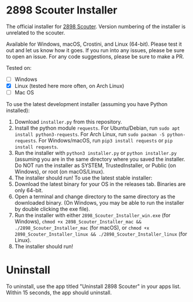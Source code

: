 # 2898 Scouter Installer
The official installer for [2898 Scouter](https://github.com/Ant-Throw-Pology/2898-scouter). Version numbering of the installer is unrelated to the scouter.

Available for Windows, macOS, Crostini, and Linux (64-bit). Please test it out and let us know how it goes. If you run into any issues, please be sure to open an issue. For any code suggestions, please be sure to make a PR.

Tested on:

- [ ] Windows
- [X] Linux (tested here more often, on Arch Linux)
- [ ] Mac OS

To use the latest development installer (assuming you have Python installed):
1. Download `installer.py` from this repository.
2. Install the python module `requests`. For Ubuntu/Debian, run `sudo apt install python3-requests`. For Arch Linux, run `sudo pacman -S python-requests`. For Windows/macOS, run `pip3 install requests` or `pip install requests`.
3. Run the installer with `python3 installer.py` or `python installer.py` (assuming you are in the same directory where you saved the installer. Do NOT run the installer as SYSTEM, TrustedInstaller, or Public (on Windows), or root (on macOS/Linux).
4. The installer should run!
To use the latest stable installer:
1. Download the latest binary for your OS in the releases tab. Binaries are only 64-bit.
2. Open a terminal and change directory to the same directory as the downloaded binary. (On Windows, you may be able to run the installer by double clicking the exe file).
3. Run the installer with either ```2898_Scouter_Installer_win.exe``` (for Windows), ```chmod +x 2898_Scouter_Installer_mac && ./2898_Scouter_Installer_mac``` (for macOS), or ```chmod +x 2898_Scouter_Installer_linux && ./2898_Scouter_Installer_linux``` (for Linux).
4. The installer should run!

# Uninstall
To uninstall, use the app titled "Uninstall 2898 Scouter" in your apps list. Within 15 seconds, the app should uninstall.
